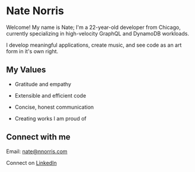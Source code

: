# Nate Norris

Welcome! My name is Nate; I'm a 22-year-old developer from Chicago, currently specializing in high-velocity GraphQL and DynamoDB workloads.

I develop meaningful applications, create music, and see code as an art form in it's own right.

## My Values

- Gratitude and empathy

- Extensible and efficient code

- Concise, honest communication

- Creating works I am proud of

## Connect with me

Email: nate@nnorris.com

Connect on [LinkedIn](https://www.linkedin.com/in/nate-w-norris/)
